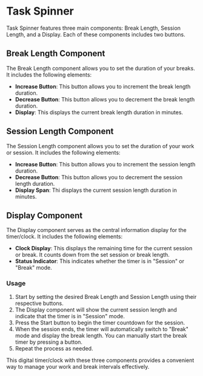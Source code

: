 # Task Spinner

Task Spinner features three main components: Break Length, Session Length, and a Display. Each of these components includes two buttons.
## Break Length Component

The Break Length component allows you to set the duration of your breaks. It includes the following elements:

- **Increase Button**: This button allows you to increment the break length duration.
- **Decrease Button**: This button allows you to decrement the break length duration.
- **Display**: This displays the current break length duration in minutes.

## Session Length Component

The Session Length component allows you to set the duration of your work or session. It includes the following elements:

- **Increase Button**: This button allows you to increment the session length duration.
- **Decrease Button**: This button allows you to decrement the session length duration.
- **Display Span**: Thi displays the current session length duration in minutes.

## Display Component

The Display component serves as the central information display for the timer/clock. It includes the following elements:

- **Clock Display**: This displays the remaining time for the current session or break. It counts down from the set session or break length.
- **Status Indicator**: This indicates whether the timer is in "Session" or "Break" mode.

### Usage

1. Start by setting the desired Break Length and Session Length using their respective buttons.
2. The Display component will show the current session length and indicate that the timer is in "Session" mode.
3. Press the Start button to begin the timer countdown for the session.
4. When the session ends, the timer will automatically switch to "Break" mode and display the break length. You can manually start the break timer by pressing a button.
5. Repeat the process as needed.

This digital timer/clock with these three components provides a convenient way to manage your work and break intervals effectively.